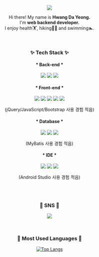<!--
**Dayeong-Hwang/Dayeong-Hwang** is a ✨ _special_ ✨ repository because its `README.md` (this file) appears on your GitHub profile.

Here are some ideas to get you started:

- 🔭 I’m currently working on ...
- 🌱 I’m currently learning ...
- 👯 I’m looking to collaborate on ...
- 🤔 I’m looking for help with ...
- 💬 Ask me about ...
- 📫 How to reach me: ...
- 😄 Pronouns: ... 
- ⚡ Fun fact: ...
-->
<div align="center">

  
<!-- 헤더 영역
![header](https://capsule-render.vercel.app/api?type=waving&color=auto&height=130&section=header) -->
<!--사용법 : https://github.com/kyechan99/capsule-render-->


<a href="mailto:hwangdayeong.web@gmail.com">
<img src="https://img.shields.io/badge/hwangdayeong.web@gmail.com-EA4335?style=flat-square&logo=Gmail&logoColor=white"/></a>




<p>
Hi there! My name is <b>Hwang Da Yeong.</b><br>
I'm <b>web backend developer.</b><br>
I enjoy health🏋️, hiking🧗‍♀️ and swimming🏊.
</p>
<br>

### ✨ Tech Stack ✨
  
<h4> * Back-end * </h4>
<p>
  <img src="https://img.shields.io/badge/Java-007396?style=flat-square&logo=Java&logoColor=white"/>
  <img src="https://img.shields.io/badge/Spring-6DB33F?style=flat-square&logo=Spring&logoColor=white"/>
  <img src="https://img.shields.io/badge/-C%23-0F2346?logo=Csharp&style=flat-square"/>
</p>
 

<h4> * Front-end * </h4>
<p>
  <img src="https://img.shields.io/badge/HTML5-E34F26?style=flat-square&logo=HTML5&logoColor=white"/>
  <img src="https://img.shields.io/badge/CSS3-F4842D?style=flat-square&logo=CSS3&logoColor=white"/>
  <img src="https://img.shields.io/badge/jQuery-0769AD?style=flat-square&logo=jQuery&logoColor=white"/>
  <img src="https://img.shields.io/badge/JavaScript-F7DF1E?style=flat-square&logo=JavaScript&logoColor=white"/>
  <img src="https://img.shields.io/badge/Bootstrap-7952B3?style=flat-square&logo=Bootstrap&logoColor=white"/>
</p>
    <p>(jQuery/JavaScript/Bootstrap 사용 경험 적음)</p>
  
<h4> * Database * </h4>
<p>
  <img src="https://img.shields.io/badge/MySQL-4479A1?style=flat-square&logo=MySQL&logoColor=white"/>
  <img src="https://img.shields.io/badge/Oracle-F80000?style=flat-square&logo=Oracle&logoColor=white"/>
  <img src="https://img.shields.io/badge/MyBatis-000000?style=flat-square&logo=MyBatis&logoColor=white"/>
</p>
    <p>(MyBatis 사용 경험 적음)</p>

<h4> * IDE * </h4>
<p>
  <img src="https://img.shields.io/badge/Eclipse%20IDE-2C2255?style=flat-square&logo=Eclipse%20IDE&logoColor=white"/>
  <img src="https://img.shields.io/badge/Android Studio-3DDC84?style=flat-square&logo=Android Studio&logoColor=white"/>
  <img src="https://img.shields.io/badge/Visual%20Studio-5C2D91?style=flat-square&logo=Visual%20Studio&logoColor=white"/>
</p>
 
  <p>(Android Studio 사용 경험 적음)</p>
  <br/>
  <br/>
  
  
### 📩 SNS 📩

<a href="https://open.kakao.com/o/sTv4gKie"><img src="https://img.shields.io/badge/KakaoTalk-FFCD00?style=flat-square&logo=KakaoTalk&logoColor=black&link=#"/></a> 

<br>
  
### 📌 Most Used Languages 📌

[![Top Langs](https://github-readme-stats.vercel.app/api/top-langs/?username=Dayeong-Hwang&layout=compact)](https://github.com/Dayeong-Hwang/github-readme-stats)
<!--https://github.com/anuraghazra/github-readme-stats-->

  
<!-- 푸터영역
![footer](https://capsule-render.vercel.app/api?type=waving&color=auto&height=130&section=footer)
-->
</div>


